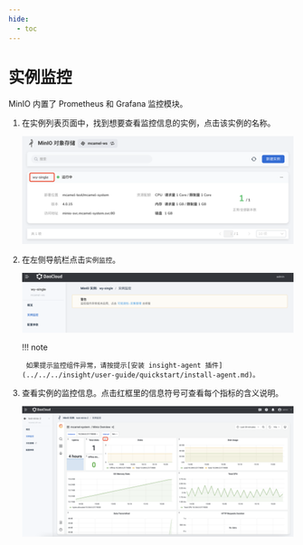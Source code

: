 ```yaml
---
hide:
  - toc
---
```


# 实例监控

MinIO 内置了 Prometheus 和 Grafana 监控模块。

1. 在实例列表页面中，找到想要查看监控信息的实例，点击该实例的名称。

    ![点击某个名称](../images/view01.png)

2. 在左侧导航栏点击`实例监控`。

    ![点击实例监控](../images/insight01.png)

    !!! note

        如果提示监控组件异常，请按提示[安装 insight-agent 插件](../../../insight/user-guide/quickstart/install-agent.md)。

3. 查看实例的监控信息。点击红框里的信息符号可查看每个指标的含义说明。

    ![点击实例监控](../images/insight02.png)
